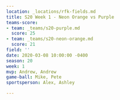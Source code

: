 ```yaml
---
location: _locations/rfk-fields.md
title: S20 Week 1 - Neon Orange vs Purple
teams-score:
- team: _teams/s20-purple.md
  score: 25
- team: _teams/s20-neon-orange.md
  score: 21
field: ''
date: 2020-03-08 10:00:00 -0400
season: 20
week: 1
mvp: Andrew, Andrew
game-ball: Mike, Pete
sportsperson: Alex, Ashley

---
```

